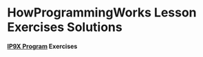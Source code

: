 # HowProgrammingWorks Lesson Exercises Solutions

**[IP9X Program](https://github.com/HowProgrammingWorks/Index/blob/master/IP9X.md) Exercises**